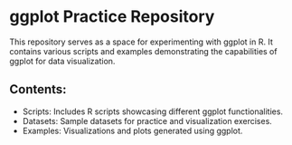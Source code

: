 <!DOCTYPE html>
<html>
<head>
    <title>ggplot Practice Repository</title>
</head>
<body>

<h1>ggplot Practice Repository</h1>

<p>This repository serves as a space for experimenting with ggplot in R. It contains various scripts and examples demonstrating the capabilities of ggplot for data visualization.</p>

<h2>Contents:</h2>

<ul>
    <li>Scripts: Includes R scripts showcasing different ggplot functionalities.</li>
    <li>Datasets: Sample datasets for practice and visualization exercises.</li>
    <li>Examples: Visualizations and plots generated using ggplot.</li>
</ul>

</body>
</html>
